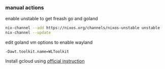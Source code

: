 ### manual actions

enable unstable to get freash go and goland
```bash
nix-channel --add https://nixos.org/channels/nixos-unstable unstable
nix-channel --update
```

edit goland vm options to enable wayland
```
-Dawt.toolkit.name=WLToolkit
```

Install gcloud using [official instruction](https://cloud.google.com/sdk/docs/install)
